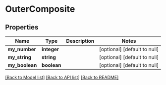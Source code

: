 # OuterComposite

## Properties
Name | Type | Description | Notes
------------ | ------------- | ------------- | -------------
**my_number** | **integer** |  | [optional] [default to null]
**my_string** | **string** |  | [optional] [default to null]
**my_boolean** | **boolean** |  | [optional] [default to null]

[[Back to Model list]](../README.md#documentation-for-models) [[Back to API list]](../README.md#documentation-for-api-endpoints) [[Back to README]](../README.md)


